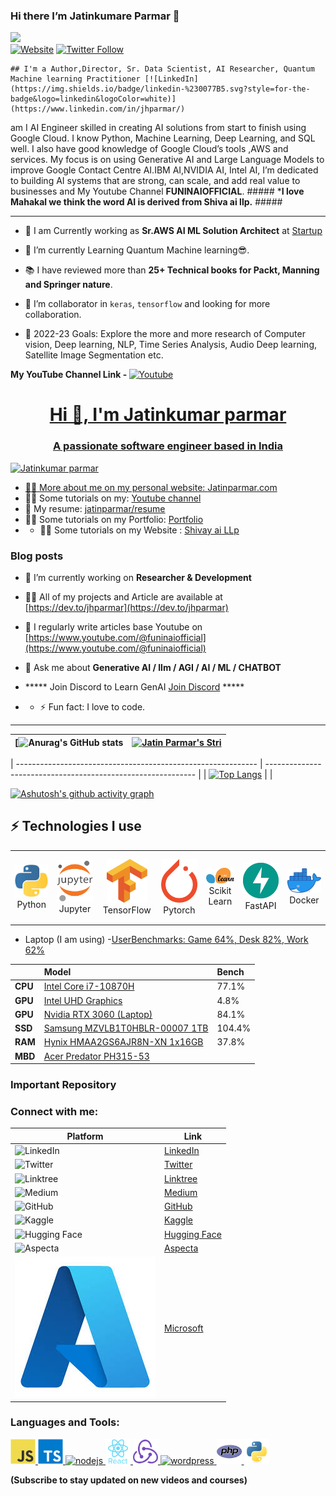 ### Hi there I’m Jatinkumare Parmar 👋
![](https://komarev.com/ghpvc/?username=jhparmar&color=green)  
  [![Website](https://img.shields.io/website?label=jhparmar&style=for-the-badge&url=https%3A%2F%2Fcodestackr.com)](https://www.linkedin.com/in/jhparmar/)
  [![Twitter Follow](https://img.shields.io/twitter/follow/parmarjatin4911?color=1DA1F2&logo=twitter&style=for-the-badge)](https://twitter.com/parmarjatin4911)

    ## I'm a Author,Director, Sr. Data Scientist, AI Researcher, Quantum Machine learning Practitioner [![LinkedIn](https://img.shields.io/badge/linkedin-%230077B5.svg?style=for-the-badge&logo=linkedin&logoColor=white)](https://www.linkedin.com/in/jhparmar/)

am I AI Engineer skilled in creating AI solutions from start to finish using Google Cloud. I know Python, Machine Learning, Deep Learning, and SQL well. I also have good knowledge of Google Cloud’s tools ,AWS and services. My focus is on using Generative AI and Large Language Models to improve Google Contact Centre AI.IBM AI,NVIDIA AI, Intel AI, I’m dedicated to building AI systems that are strong, can scale, and add real value to businesses and My Youtube Channel **FUNINAIOFFICIAL**.   #####  *****I love Mahakal we think the word AI is derived from Shiva ai llp.**** #####


---

  * 🔭 I am Currently working as **Sr.AWS AI ML Solution Architect** at [Startup](https://persistventures.com/)

  - 🌱 I’m currently Learning Quantum Machine learning😎.

  - 📚 I have reviewed more than **25+ Technical books for Packt, Manning and Springer nature**.
  
  - 👯 I’m collaborator in `keras`, `tensorflow` and looking for more collaboration.
  
  - 🥅 2022-23 Goals: Explore the more and more research of Computer vision, Deep learning, NLP, Time Series Analysis, Audio Deep learning, Satellite Image Segmentation etc.

<b>My YouTube Channel Link -    </b>
  <a href="https://www.youtube.com/channel/UCSLMS3odjPxesH02jnhWMnA" target="_blank">
  <img height="30"    alt="Youtube"
    src="https://img.shields.io/badge/youtube-FF0000?logo=youtube&logoColor=white&style=for-the-badge"
  a/>


<h1 align="center">Hi 👋, I'm Jatinkumar parmar  </h1>
<h3 align="center">A passionate software engineer based in India</h3>

<p align="left"> <img src="https://komarev.com/ghpvc/?username=jhparmar&label=Profile%20views&color=0e75b6&style=flat" alt="Jatinkumar parmar" /> </p>

- 👨‍💻 More about me on my personal website: [Jatinparmar.com](https://dev.to/jhparmar)
- 👨‍💻 Some tutorials on my: [Youtube channel](https://www.youtube.com/@funinaiofficial)
- 📁 My resume: [jatinparmar/resume](https://about.me/jhparmar)
- 👨‍💻 Some tutorials on my Portfolio: [Portfolio](https://jatin-mu.vercel.app/)
- - 👨‍💻 Some tutorials on my Website : [Shivay ai LLp](https://i-shiva-ai.vercel.app/)

### Blog posts
<!-- BLOG-POST-LIST:START -->
-  🔭 I’m currently working on **Researcher  & Development**
- 👨‍💻 All of my projects and Article are available at [https://dev.to/jhparmar](https://dev.to/jhparmar)
- 📝 I regularly write articles base Youtube  on [https://www.youtube.com/@funinaiofficial](https://www.youtube.com/@funinaiofficial)
- 💬 Ask me about **Generative AI / llm / AGI / AI / ML / CHATBOT**
- ***** Join Discord to Learn GenAI [Join Discord](https://discord.gg/parmarjatin4911) *****

- 
  - ⚡ Fun fact: I love to code.

---
| [![Anurag's GitHub stats](https://github-readme-stats.vercel.app/api?username=parmarjh&show_icons=true&theme=radical) |  [![Jatin Parmar's Stri](https://streak-stats.demolab.com?user=jhparmar&theme=dark&border_radius=7&mode=weekly)](https://git.io/streak-stats) |
| ------------------------------------------------------------ | ------------------------------------------------------------ |

| ------------------------------------------------------------ | ------------------------------------------------------------ |
| [![Top Langs](https://github-readme-stats.vercel.app/api/top-langs/?username=jhparmar&layout=compact&&show_icons=true&theme=radical)](https://github.com/anuraghazra/github-readme-stats) |                                                              |



[![Ashutosh's github activity graph](https://github-readme-activity-graph.vercel.app/graph?username=jhparmar&bg_color=ffffff&color=ff047d&line=9e4c98&point=403d3d&area=true&hide_border=true)](https://github.com/ashutosh00710/github-readme-activity-graph)





   ## ⚡ Technologies I use 

<div align="center">
<table align="center">
    <tr>
        <td align="center" width="140" height="112.43">
            <img src="./assets/icons/python.jpeg" width="65px"/>
            <br /> Python
        </td>
        <td align="center" width="140" height="112.43">
            <img src="./assets/icons/jupyter.png" width="65px"/>
            <br /> Jupyter
        </td>
        <td align="center" width="140" height="112.43">
            <img src="./assets/icons/tensorflow.png" width="65px"/>
            <br /> TensorFlow
        </td>
        <td align="center" width="140" height="112.43">
            <img src="./assets/icons/pytorch.png" width="65px"/>
            <br /> Pytorch
        </td>
        <td align="center" width="140" height="112.43">
            <img src="./assets/icons/scikitlearn.png" width="65px"/>
            <br /> Scikit Learn
        </td>
        <td align="center" width="140" height="112.43">
            <img src="./assets/icons/fastapi.png" width="65px"/>
            <br /> FastAPI
        </td>
        <td align="center" width="140" height="112.43">
            <img src="./assets/icons/docker.png" width="65px"/>
            <br /> Docker
        </td>
    </tr>
</table>
</div>

 - Laptop (I am using)
 -[UserBenchmarks: Game 64%, Desk 82%, Work 62%](https://www.userbenchmark.com/UserRun/54001935)  

||Model|Bench
:----|:----|:----|
**CPU**|[Intel Core i7-10870H](https://cpu.userbenchmark.com/SpeedTest/1322918/IntelR-CoreTM-i7-10870H-CPU---220GHz)|77.1%
**GPU**|[Intel UHD Graphics](https://gpu.userbenchmark.com/SpeedTest/1027883/IntelR-UHD-Graphics)|4.8%
**GPU**|[Nvidia RTX 3060 (Laptop)](https://gpu.userbenchmark.com/SpeedTest/1452971/NVIDIA-GeForce-RTX-3060-Laptop-GPU)|84.1%
**SSD**|[Samsung MZVLB1T0HBLR-00007 1TB](https://ssd.userbenchmark.com/SpeedTest/963042/SAMSUNG-MZVLB1T0HBLR-00007)|104.4%
**RAM**|[Hynix HMAA2GS6AJR8N-XN 1x16GB](https://ram.userbenchmark.com/SpeedTest/1166099/Hynix-HMAA2GS6AJR8N-XN-1x16GB)|37.8%
**MBD**|[Acer Predator PH315-53](https://www.userbenchmark.com/System/Acer-Predator-PH315-53/193818)|   

### Important Repository


  <h3 align="left">Connect with me:</h3>
<p align="left">

| Platform | Link |
|----------|------|
| ![LinkedIn](https://img.icons8.com/color/48/000000/linkedin.png) | [LinkedIn](https://www.linkedin.com/in/jhparmar/) |
| ![Twitter](https://img.icons8.com/color/48/000000/twitter.png) | [Twitter](https://x.com/Yash_Kavaiya_) |
| ![Linktree](https://img.icons8.com/color/48/000000/linktree.png) | [Linktree](https://linktr.ee/jhparmar) |
| ![Medium](https://img.icons8.com/color/48/000000/medium-logo.png) | [Medium](https://medium.com/@parmarjatin4911) |
| ![GitHub](https://img.icons8.com/color/48/000000/github.png) | [GitHub](https://github.com/parmarjh) |
| ![Kaggle](https://github.com/parmarjh/I-shiva-ai/blob/main/images/kaggle-logo.png) | [Kaggle](https://www.kaggle.com/jhparmar) |
| ![Hugging Face](https://github.com/parmarjh/I-shiva-ai/blob/main/images/huggiface.jpg) | [Hugging Face](https://huggingface.co/jhparmar) |
| ![Aspecta](https://github.com/parmarjh/I-shiva-ai/blob/main/images/asp.jpg) | [Aspecta](https://aspecta.id/u/jhparmar) |
| ![Microsoft](https://github.com/parmarjh/parmarjh/blob/main/azurew.jpeg) | [Microsoft ](https://learn.microsoft.com/en-us/users/jhparmar/achievements?tab=applied-skills-tab) |
</p>

<!-- BLOG-POST-LIST:END -->

<h3 align="left">Languages and Tools:</h3>
<p align="left"> 
  <a href="https://developer.mozilla.org/en-US/docs/Web/JavaScript" target="_blank" rel="noreferrer"> 
    <img src="https://raw.githubusercontent.com/devicons/devicon/master/icons/javascript/javascript-original.svg" alt="javascript" width="40" height="40"/> 
  </a> 
  <a href="https://www.typescriptlang.org/" target="_blank" rel="noreferrer"> <img src="https://raw.githubusercontent.com/devicons/devicon/master/icons/typescript/typescript-original.svg" alt="typescript" width="40" height="40"/> </a> 
  <!-- <a href="https://www.mongodb.com/" target="_blank" rel="noreferrer"> <img src="https://raw.githubusercontent.com/devicons/devicon/master/icons/mongodb/mongodb-original-wordmark.svg" alt="mongodb" width="40" height="40"/> </a> 
  <a href="https://www.mysql.com/" target="_blank" rel="noreferrer"> <img src="https://raw.githubusercontent.com/devicons/devicon/master/icons/mysql/mysql-original-wordmark.svg" alt="mysql" width="40" height="40"/> </a>
  <a href="https://www.postgresql.org" target="_blank" rel="noreferrer"> <img src="https://raw.githubusercontent.com/devicons/devicon/master/icons/postgresql/postgresql-original-wordmark.svg" alt="postgresql" width="40" height="40"/>   </a> -->
  <a href="https://nodejs.org" target="_blank" rel="noreferrer"> <img src="https://img.icons8.com/fluency/512/node-js.png" alt="nodejs" width="40" height="40"/> </a> 
  <a href="https://reactjs.org/" target="_blank" rel="noreferrer"> <img src="https://raw.githubusercontent.com/devicons/devicon/master/icons/react/react-original-wordmark.svg" alt="react" width="40" height="40"/> </a> 
  <a href="https://redux.js.org" target="_blank" rel="noreferrer"> <img src="https://raw.githubusercontent.com/devicons/devicon/master/icons/redux/redux-original.svg" alt="redux" width="40" height="40"/> </a> 
  <a href="https://wordpress.org" target="_blank" rel="noreferrer"> <img src="https://cdn-icons-png.flaticon.com/512/174/174881.png" alt="wordpress" width="40" height="40"/> </a> 
  <a href="https://www.php.net" target="_blank" rel="noreferrer"> <img src="https://raw.githubusercontent.com/devicons/devicon/master/icons/php/php-original.svg" alt="php" width="40" height="40"/> </a> 
  <a href="https://www.python.org" target="_blank" rel="noreferrer"> <img src="https://raw.githubusercontent.com/devicons/devicon/master/icons/python/python-original.svg" alt="python" width="40" height="40"/> </a> 
<!--  <a href="https://webpack.js.org" target="_blank" rel="noreferrer"> <img src="https://raw.githubusercontent.com/devicons/devicon/d00d0969292a6569d45b06d3f350f463a0107b0d/icons/webpack/webpack-original-wordmark.svg" alt="webpack" width="40" height="40"/> </a> -->
</p>

  
</a>
<b>      (Subscribe to stay updated on new videos and courses)   </b>
<br/><br/>




